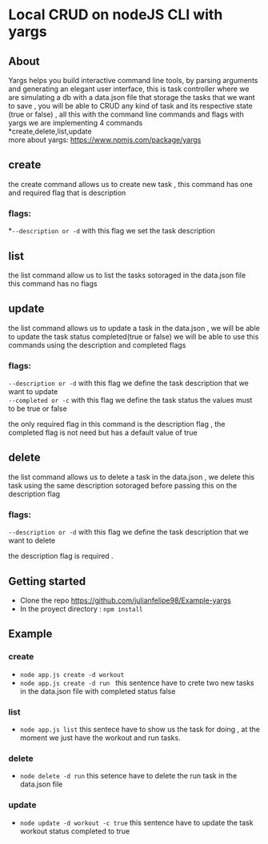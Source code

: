 # Local CRUD on nodeJS CLI with yargs  

## About 
Yargs helps you build interactive command line tools, by parsing arguments and generating an elegant user interface,
this is task controller where we are simulating a db with a data.json file that storage the tasks 
that we want to save , you will be able to CRUD any kind of task and its respective state (true or false) , all this with the command line commands and flags with yargs
we  are implementing 4 commands  
*create,delete,list,update \
more about yargs: https://www.npmjs.com/package/yargs

## create 
the create command allows us to create new task , this command has one and required flag that is description 
### flags: 
*`--description or -d` with this flag we set the task description

## list
the list command allow us to list the tasks sotoraged in the data.json file \
this command has no flags

## update
the list command allows us to update a task in the data.json , we will be able to update the task status completed(true or false)  we will be able to use this commands using the description and completed flags 
### flags:
`--description or -d` with this flag we define the task description that we want to update \
`--completed or -c` with this flag we define the task status the values must to be true or false 

the only required flag in this command is the description flag , the completed flag is not need but has a default value of true 

## delete
the list command allows us to delete a task in the data.json , we delete this task using the same description sotoraged before passing this on the description flag 
### flags:
`--description or -d` with this flag we define the task description that we want to delete 

the description flag is required .


## Getting started 

* Clone the repo https://github.com/julianfelipe98/Example-yargs
* In the proyect directory : `npm install`

## Example 


### create 
* `node app.js create -d workout `
* `node app.js create -d run `
this sentence have to crete two new tasks in the data.json file with completed status false  
### list 
* `node app.js list`
this sentece have to show us the task for doing , at the moment we just have the workout and run tasks.
### delete 
* `node delete -d run`
this setence have to delete the run task in the data.json file 
### update 
* `node update -d workout -c true`
this sentence have to update the task workout status completed to true 
